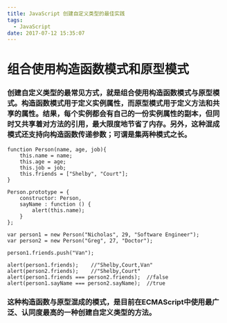 ```yaml
---
title: JavaScript 创建自定义类型的最佳实践
tags:
  - JavaScript
date: 2017-07-12 15:35:07
---
```


# 组合使用构造函数模式和原型模式
### 创建自定义类型的最常见方式，就是组合使用构造函数模式与原型模式。构造函数模式用于定义实例属性，而原型模式用于定义方法和共享的属性。结果，每个实例都会有自己的一份实例属性的副本，但同时又共享着对方法的引用，最大限度地节省了内存。另外，这种混成模式还支持向构造函数传递参数；可谓是集两种模式之长。

    function Person(name, age, job){
        this.name = name;
        this.age = age;
        this.job = job;
        this.friends = ["Shelby", "Court"];
    }
    
    Person.prototype = {
        constructor: Person,
        sayName : function () {
            alert(this.name);
        }
    };
    
    var person1 = new Person("Nicholas", 29, "Software Engineer");
    var person2 = new Person("Greg", 27, "Doctor");
    
    person1.friends.push("Van");
    
    alert(person1.friends);    //"Shelby,Court,Van"
    alert(person2.friends);    //"Shelby,Court"
    alert(person1.friends === person2.friends);  //false
    alert(person1.sayName === person2.sayName);  //true
    
    
### 这种构造函数与原型混成的模式，是目前在ECMAScript中使用最广泛、认同度最高的一种创建自定义类型的方法。